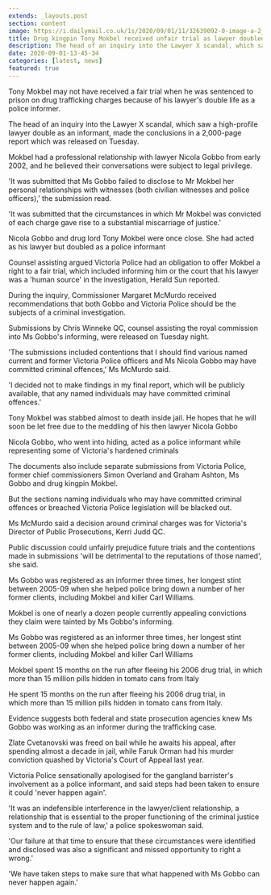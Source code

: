 ```yaml
---
extends: _layouts.post
section: content
image: https://i.dailymail.co.uk/1s/2020/09/01/11/32639092-0-image-a-2_1598956918610.jpg 
title: Drug kingpin Tony Mokbel received unfair trial as lawyer doubled as police informant, Lawyer X 
description: The head of an inquiry into the Lawyer X scandal, which saw a high-profile lawyer double as an informant, made the conclusions in a 2,000-page report which was released on Tuesday. 
date: 2020-09-01-13-45-34 
categories: [latest, news] 
featured: true 
--- 
```

Tony Mokbel may not have received a fair trial when he was sentenced to prison on drug trafficking charges because of his lawyer's double life as a police informer.

The head of an inquiry into the Lawyer X scandal, which saw a high-profile lawyer double as an informant, made the conclusions in a 2,000-page report which was released on Tuesday.

Mokbel had a professional relationship with lawyer Nicola Gobbo from early 2002, and he believed their conversations were subject to legal privilege.   

'It was submitted that Ms Gobbo failed to disclose to Mr Mokbel her personal relationships with witnesses (both civilian witnesses and police officers),' the submission read.

'It was submitted that the circumstances in which Mr Mokbel was convicted of each charge gave rise to a substantial miscarriage of justice.'

Nicola Gobbo and drug lord Tony Mokbel were once close. She had acted as his lawyer but doubled as a police informant

Counsel assisting argued Victoria Police had an obligation to offer Mokbel a right to a fair trial, which included informing him or the court that his lawyer was a 'human source' in the investigation, Herald Sun reported.

During the inquiry, Commissioner Margaret McMurdo received recommendations that both Gobbo and Victoria Police should be the subjects of a criminal investigation.   

Submissions by Chris Winneke QC, counsel assisting the royal commission into Ms Gobbo's informing, were released on Tuesday night.

'The submissions included contentions that I should find various named current and former Victoria Police officers and Ms Nicola Gobbo may have committed criminal offences,' Ms McMurdo said.

'I decided not to make findings in my final report, which will be publicly available, that any named individuals may have committed criminal offences.'

Tony Mokbel was stabbed almost to death inside jail. He hopes that he will soon be let free due to the meddling of his then lawyer Nicola Gobbo

Nicola Gobbo, who went into hiding, acted as a police informant while representing some of Victoria's hardened criminals

The documents also include separate submissions from Victoria Police, former chief commissioners Simon Overland and Graham Ashton, Ms Gobbo and drug kingpin Mokbel. 

But the sections naming individuals who may have committed criminal offences or breached Victoria Police legislation will be blacked out.

Ms McMurdo said a decision around criminal charges was for Victoria's Director of Public Prosecutions, Kerri Judd QC.

Public discussion could unfairly prejudice future trials and the contentions made in submissions 'will be detrimental to the reputations of those named', she said.

Ms Gobbo was registered as an informer three times, her longest stint between 2005-09 when she helped police bring down a number of her former clients, including Mokbel and killer Carl Williams.

Mokbel is one of nearly a dozen people currently appealing convictions they claim were tainted by Ms Gobbo's informing.

Ms Gobbo was registered as an informer three times, her longest stint between 2005-09 when she helped police bring down a number of her former clients, including Mokbel and killer Carl Williams

Mokbel spent 15 months on the run after fleeing his 2006 drug trial, in which more than 15 million pills hidden in tomato cans from Italy

He spent 15 months on the run after fleeing his 2006 drug trial, in which more than 15 million pills hidden in tomato cans from Italy.

Evidence suggests both federal and state prosecution agencies knew Ms Gobbo was working as an informer during the trafficking case.  

Zlate Cvetanovski was freed on bail while he awaits his appeal, after spending almost a decade in jail, while Faruk Orman had his murder conviction quashed by Victoria's Court of Appeal last year.

Victoria Police sensationally apologised for the gangland barrister's involvement as a police informant, and said steps had been taken to ensure it could 'never happen again'.  

'It was an indefensible interference in the lawyer/client relationship, a relationship that is essential to the proper functioning of the criminal justice system and to the rule of law,' a police spokeswoman said.

'Our failure at that time to ensure that these circumstances were identified and disclosed was also a significant and missed opportunity to right a wrong.' 

'We have taken steps to make sure that what happened with Ms Gobbo can never happen again.'

